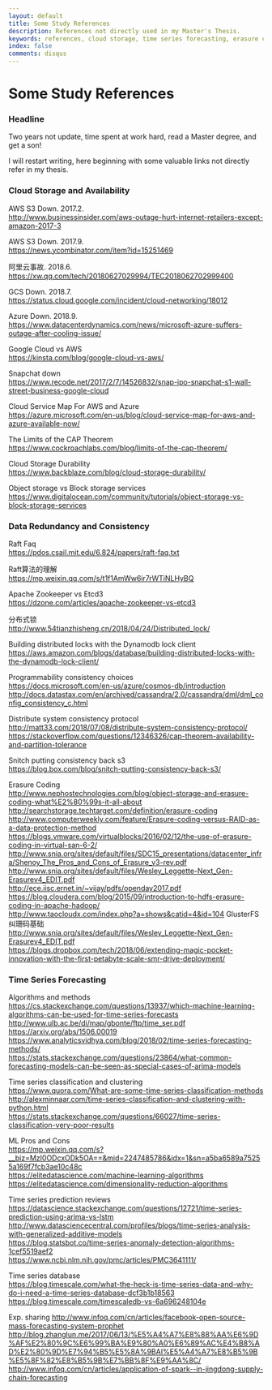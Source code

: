 ```yaml
---
layout: default
title: Some Study References
description: References not directly used in my Master's Thesis.
keywords: references, cloud storage, time series forecasting, erasure coding
index: false
comments: disqus
---
```


# Some Study References

<h3>
<a href="#headline" name="headline" class="anchor"><span class="octicon octicon-link"></span></a>
Headline
</h3>

Two years not update, time spent at work hard, read a Master degree, and get a son!

I will restart writing, here beginning with some valuable links not directly refer in my thesis.

<h3>
<a href="#cloud-storage" name="cloud-storage" class="anchor"><span class="octicon octicon-link"></span></a>
Cloud Storage and Availability
</h3>

AWS S3 Down. 2017.2. <br>
http://www.businessinsider.com/aws-outage-hurt-internet-retailers-except-amazon-2017-3 

AWS S3 Down. 2017.9. <br>
https://news.ycombinator.com/item?id=15251469

阿里云事故. 2018.6. <br>
https://xw.qq.com/tech/20180627029994/TEC2018062702999400

GCS Down. 2018.7. <br>
https://status.cloud.google.com/incident/cloud-networking/18012

Azure Down. 2018.9. <br>
https://www.datacenterdynamics.com/news/microsoft-azure-suffers-outage-after-cooling-issue/

Google Cloud vs AWS <br>
https://kinsta.com/blog/google-cloud-vs-aws/

Snapchat down <br>
https://www.recode.net/2017/2/7/14526832/snap-ipo-snapchat-s1-wall-street-business-google-cloud

Cloud Service Map For AWS and Azure <br>
https://azure.microsoft.com/en-us/blog/cloud-service-map-for-aws-and-azure-available-now/

The Limits of the CAP Theorem <br>
https://www.cockroachlabs.com/blog/limits-of-the-cap-theorem/

Cloud Storage Durability <br>
https://www.backblaze.com/blog/cloud-storage-durability/

Object storage vs Block storage services
https://www.digitalocean.com/community/tutorials/object-storage-vs-block-storage-services

<h3>
<a href="#redundancy-consistency" name="redundancy-consistency" class="anchor"><span class="octicon octicon-link"></span></a>
Data Redundancy and Consistency
</h3>

Raft Faq <br>
https://pdos.csail.mit.edu/6.824/papers/raft-faq.txt

Raft算法的理解 <br>
https://mp.weixin.qq.com/s/t1f1AmWw6ir7rWTiNLHyBQ

Apache Zookeeper vs Etcd3 <br>
https://dzone.com/articles/apache-zookeeper-vs-etcd3

分布式锁 <br>
http://www.54tianzhisheng.cn/2018/04/24/Distributed_lock/

Building distributed locks with the Dynamodb lock client <br>
https://aws.amazon.com/blogs/database/building-distributed-locks-with-the-dynamodb-lock-client/

Programmability consistency choices <br>
https://docs.microsoft.com/en-us/azure/cosmos-db/introduction <br>
http://docs.datastax.com/en/archived/cassandra/2.0/cassandra/dml/dml_config_consistency_c.html

Distribute system consistency protocol <br>
http://matt33.com/2018/07/08/distribute-system-consistency-protocol/ <br>
https://stackoverflow.com/questions/12346326/cap-theorem-availability-and-partition-tolerance

Snitch putting consistency back s3<br>
https://blog.box.com/blog/snitch-putting-consistency-back-s3/

Erasure Coding <br>
http://www.nephostechnologies.com/blog/object-storage-and-erasure-coding-what%E2%80%99s-it-all-about <br>
http://searchstorage.techtarget.com/definition/erasure-coding <br>
http://www.computerweekly.com/feature/Erasure-coding-versus-RAID-as-a-data-protection-method <br>
https://blogs.vmware.com/virtualblocks/2016/02/12/the-use-of-erasure-coding-in-virtual-san-6-2/ <br>
http://www.snia.org/sites/default/files/SDC15_presentations/datacenter_infra/Shenoy_The_Pros_and_Cons_of_Erasure_v3-rev.pdf <br>
http://www.snia.org/sites/default/files/Wesley_Leggette-Next_Gen-Erasurev4_EDIT.pdf <br>
http://ece.iisc.ernet.in/~vijay/pdfs/openday2017.pdf <br>
https://blog.cloudera.com/blog/2015/09/introduction-to-hdfs-erasure-coding-in-apache-hadoop/ <br>
http://www.taocloudx.com/index.php?a=shows&catid=4&id=104 GlusterFS纠珊码基础 <br>
http://www.snia.org/sites/default/files/Wesley_Leggette-Next_Gen-Erasurev4_EDIT.pdf <br>
https://blogs.dropbox.com/tech/2018/06/extending-magic-pocket-innovation-with-the-first-petabyte-scale-smr-drive-deployment/


<h3>
<a href="#forecasting" name="forecasting" class="anchor"><span class="octicon octicon-link"></span></a>
Time Series Forecasting
</h3>

Algorithms and methods <br>
https://cs.stackexchange.com/questions/13937/which-machine-learning-algorithms-can-be-used-for-time-series-forecasts <br>
http://www.ulb.ac.be/di/map/gbonte/ftp/time_ser.pdf <br>
https://arxiv.org/abs/1506.00019 <br>
https://www.analyticsvidhya.com/blog/2018/02/time-series-forecasting-methods/ <br>
https://stats.stackexchange.com/questions/23864/what-common-forecasting-models-can-be-seen-as-special-cases-of-arima-models

Time series classification and clustering <br>
https://www.quora.com/What-are-some-time-series-classification-methods <br>
http://alexminnaar.com/time-series-classification-and-clustering-with-python.html <br>
https://stats.stackexchange.com/questions/66027/time-series-classification-very-poor-results

ML Pros and Cons <br>
https://mp.weixin.qq.com/s?__biz=MzI0ODcxODk5OA==&mid=2247485786&idx=1&sn=a5ba6589a75255a169f7fcb3ae10c48c  <br>
https://elitedatascience.com/machine-learning-algorithms  <br>
https://elitedatascience.com/dimensionality-reduction-algorithms  <br>

Time series prediction reviews <br>
https://datascience.stackexchange.com/questions/12721/time-series-prediction-using-arima-vs-lstm <br>
http://www.datasciencecentral.com/profiles/blogs/time-series-analysis-with-generalized-additive-models <br>
https://blog.statsbot.co/time-series-anomaly-detection-algorithms-1cef5519aef2 <br>
https://www.ncbi.nlm.nih.gov/pmc/articles/PMC3641111/

Time series database <br>
https://blog.timescale.com/what-the-heck-is-time-series-data-and-why-do-i-need-a-time-series-database-dcf3b1b18563 <br>
https://blog.timescale.com/timescaledb-vs-6a696248104e

Exp. sharing
http://www.infoq.com/cn/articles/facebook-open-source-mass-forecasting-system-prophet <br>
http://blog.zhanglun.me/2017/06/13/%E5%A4%A7%E8%88%AA%E6%9D%AF%E2%80%9C%E6%99%BA%E9%80%A0%E6%89%AC%E4%B8%AD%E2%80%9D%E7%94%B5%E5%8A%9BAI%E5%A4%A7%E8%B5%9B%E5%8F%82%E8%B5%9B%E7%BB%8F%E9%AA%8C/ <br>
http://www.infoq.com/cn/articles/application-of-spark--in-jingdong-supply-chain-forecasting


